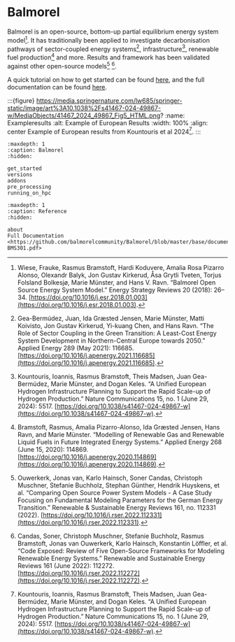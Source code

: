# Balmorel
Balmorel is an open-source, bottom-up partial equilibrium energy system model[^1]. It has traditionally been applied to investigate decarbonisation pathways of sector-coupled energy systems[^2], infrastructure[^3], renewable fuel production[^4] and more. Results and framework has been validated against other open-source models[^5] [^6]. 

A quick tutorial on how to get started can be found [here](get_started.md), and the full documentation can be found [here](https://github.com/balmorelcommunity/Balmorel/blob/master/base/documentation/TheBalmorelModelStructure-BMS301.pdf).

:::{figure} https://media.springernature.com/lw685/springer-static/image/art%3A10.1038%2Fs41467-024-49867-w/MediaObjects/41467_2024_49867_Fig5_HTML.png?
:name: Exampleresults
:alt: Example of European Results
:width: 100% 
:align: center
Example of European results from Kountouris et al 2024[^3].
:::

```{toctree}
:maxdepth: 1
:caption: Balmorel
:hidden:

get_started
versions
addons
pre_processing
running_on_hpc
```

```{toctree}
:maxdepth: 1
:caption: Reference
:hidden:

about
Full Documentation <https://github.com/balmorelcommunity/Balmorel/blob/master/base/documentation/TheBalmorelModelStructure-BMS301.pdf>
```

[^1]: Wiese, Frauke, Rasmus Bramstoft, Hardi Koduvere, Amalia Rosa Pizarro Alonso, Olexandr Balyk, Jon Gustav Kirkerud, Åsa Grytli Tveten, Torjus Folsland Bolkesjø, Marie Münster, and Hans V. Ravn. “Balmorel Open Source Energy System Model.” Energy Strategy Reviews 20 (2018): 26–34. [https://doi.org/10.1016/j.esr.2018.01.003](https://doi.org/10.1016/j.esr.2018.01.003).
[^2]: Gea-Bermúdez, Juan, Ida Græsted Jensen, Marie Münster, Matti Koivisto, Jon Gustav Kirkerud, Yi-kuang Chen, and Hans Ravn. “The Role of Sector Coupling in the Green Transition: A Least-Cost Energy System Development in Northern-Central Europe towards 2050.” Applied Energy 289 (May 2021): 116685. [https://doi.org/10.1016/j.apenergy.2021.116685](https://doi.org/10.1016/j.apenergy.2021.116685).
[^3]: Kountouris, Ioannis, Rasmus Bramstoft, Theis Madsen, Juan Gea-Bermúdez, Marie Münster, and Dogan Keles. “A Unified European Hydrogen Infrastructure Planning to Support the Rapid Scale-up of Hydrogen Production.” Nature Communications 15, no. 1 (June 29, 2024): 5517. [https://doi.org/10.1038/s41467-024-49867-w](https://doi.org/10.1038/s41467-024-49867-w).
[^4]: Bramstoft, Rasmus, Amalia Pizarro-Alonso, Ida Græsted Jensen, Hans Ravn, and Marie Münster. “Modelling of Renewable Gas and Renewable Liquid Fuels in Future Integrated Energy Systems.” Applied Energy 268 (June 15, 2020): 114869. [https://doi.org/10.1016/j.apenergy.2020.114869](https://doi.org/10.1016/j.apenergy.2020.114869).
[^5]: Ouwerkerk, Jonas van, Karlo Hainsch, Soner Candas, Christoph Muschner, Stefanie Buchholz, Stephan Günther, Hendrik Huyskens, et al. “Comparing Open Source Power System Models - A Case Study Focusing on Fundamental Modeling Parameters for the German Energy Transition.” Renewable & Sustainable Energy Reviews 161, no. 112331 (2022). [https://doi.org/10.1016/j.rser.2022.112331](https://doi.org/10.1016/j.rser.2022.112331).
[^6]: Candas, Soner, Christoph Muschner, Stefanie Buchholz, Rasmus Bramstoft, Jonas van Ouwerkerk, Karlo Hainsch, Konstantin Löffler, et al. “Code Exposed: Review of Five Open-Source Frameworks for Modeling Renewable Energy Systems.” Renewable and Sustainable Energy Reviews 161 (June 2022): 112272. [https://doi.org/10.1016/j.rser.2022.112272](https://doi.org/10.1016/j.rser.2022.112272).
